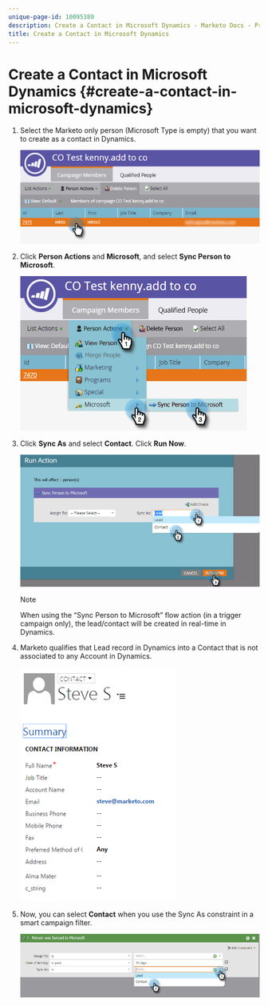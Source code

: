 ```yaml
---
unique-page-id: 10095389
description: Create a Contact in Microsoft Dynamics - Marketo Docs - Product Documentation
title: Create a Contact in Microsoft Dynamics
---
```


# Create a Contact in Microsoft Dynamics {#create-a-contact-in-microsoft-dynamics}

1. Select the Marketo only person (Microsoft Type is empty) that you want to create as a contact in Dynamics.

   ![](assets/one.png)

1. Click **Person Actions** and **Microsoft**, and select **Sync Person to Microsoft**.

   ![](assets/two.png)

1. Click **Sync As** and select **Contact**. Click **Run Now**.

   ![](assets/three.png)

   >[!NOTE]
   >
   >When using the “Sync Person to Microsoft” flow action (in a trigger campaign only), the lead/contact will be created in real-time in Dynamics.

1. Marketo qualifies that Lead record in Dynamics into a Contact that is not associated to any Account in Dynamics.

   ![](assets/image2015-10-23-9-3a43-3a33.png)

1. Now, you can select **Contact** when you use the Sync As constraint in a smart campaign filter.

   ![](assets/five.png)
